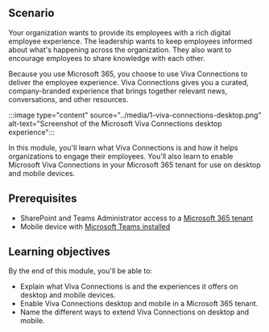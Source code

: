 ## Scenario

Your organization wants to provide its employees with a rich digital employee experience. The leadership wants to keep employees informed about what's happening across the organization. They also want to encourage employees to share knowledge with each other.

Because you use Microsoft 365, you choose to use Viva Connections to deliver the employee experience. Viva Connections gives you a curated, company-branded experience that brings together relevant news, conversations, and other resources.

:::image type="content" source="../media/1-viva-connections-desktop.png" alt-text="Screenshot of the Microsoft Viva Connections desktop experience":::

In this module, you'll learn what Viva Connections is and how it helps organizations to engage their employees. You'll also learn to enable Microsoft Viva Connections in your Microsoft 365 tenant for use on desktop and mobile devices.

## Prerequisites

- SharePoint and Teams Administrator access to a [Microsoft 365 tenant](https://developer.microsoft.com/microsoft-365/dev-program?ocid=MSlearn&WT.mc_id=m365-41957-cxa)
- Mobile device with [Microsoft Teams installed](https://www.microsoft.com/microsoft-teams/download-app)

## Learning objectives

By the end of this module, you'll be able to:

- Explain what Viva Connections is and the experiences it offers on desktop and mobile devices.
- Enable Viva Connections desktop and mobile in a Microsoft 365 tenant.
- Name the different ways to extend Viva Connections on desktop and mobile.

